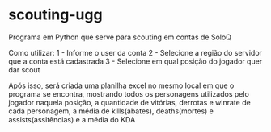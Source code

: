 # scouting-ugg

Programa em Python que serve para scouting em contas de SoloQ

Como utilizar:
1 - Informe o user da conta
2 - Selecione a região do servidor que a conta está cadastrada
3 - Selecione em qual posição do jogador quer dar scout

Após isso, será criada uma planilha excel no mesmo local em que o programa se encontra, mostrando todos os personagens utilizados pelo jogador naquela posição, a quantidade de vitórias, derrotas  e winrate de cada personagem, a média de kills(abates), deaths(mortes) e assists(assitências) e a média do KDA
